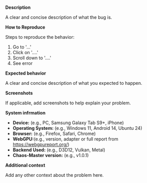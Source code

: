 **Description**

A clear and concise description of what the bug is.

**How to Reproduce**

Steps to reproduce the behavior:
1. Go to '...'
2. Click on '....'
3. Scroll down to '....'
4. See error

**Expected behavior**

A clear and concise description of what you expected to happen.

**Screenshots**

If applicable, add screenshots to help explain your problem.

**System infrmation**
- **Device:** (e.g., PC, Samsung Galaxy Tab S9+, iPhone)
- **Operating System:** (e.g., Windows 11, Android 14, Ubuntu 24)
- **Browser:** (e.g., Firefox, Safari, Chrome)
- **WebGPU:**(e.g., version, adapter or full report from https://webgpureport.org/)
- **Backend Used:** (e.g., D3D12, Vulkan, Metal)
- **Chaos-Master version:** (e.g., v1.0.1)

**Additional context**

Add any other context about the problem here.

